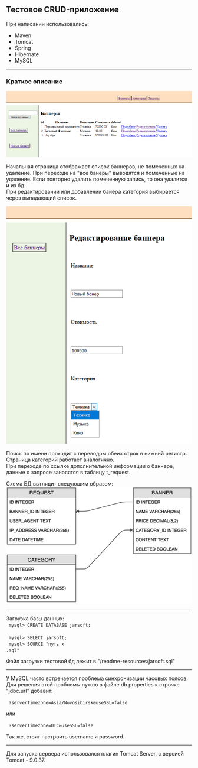 <h2>Тестовое  CRUD-приложение</h2>
При написании использовались:
<ul> 
    <li>Maven</li> 
    <li>Tomcat</li>  
    <li>Spring</li>
    <li>Hibernate </li>
    <li>MySQL</li>   
</ul>

***
<h3>Краткое описание</h3>

![banners.jsp.png](/readme-resources/banners.jsp.png)

Начальная страница отображает список баннеров, не помеченных на удаление. При переходе на "все банеры" выводятся и помеченные на удаление. Если повторно удалить помеченную запись, то она удалится и из бд. 
<br>
При редактировании или добавлении банера категория выбирается через выпадающий список. 

![bannerEdit.png](/readme-resources/bannerEdit.png)

Поиск по имени проходит с переводом обеих строк в нижний регистр. 
Страница категорий работает аналогично. 
<br>
При переходе по ссылке дополнительной информации о баннере, данные о запросе заносятся в таблицу t_request. 

Схема БД выглядит следующим образом: 
![bdScheme.png](/readme-resources/bdScheme.png)

***




Загрузка базы данных:
<code>
<br>
mysql> CREATE DATABASE jarsoft;  <br>
mysql>  SELECT jarsoft; <br>
mysql>  SOURCE "путь к .sql"</code>  

Файл загрузки тестовой бд лежит в "/readme-resources/jarsoft.sql"
******
У MySQL часто встречается проблема синхронизации часовых поясов.
Для решения этой проблемы нужно в файле db.properties к строчке "jdbc.url" добавит:  

<code> ?serverTimezone=Asia/Novosibirsk&useSSL=false</code>

или

<code> ?serverTimezone=UTC&useSSL=false</code>

Так же, стоит настроить username и password.
****
Для запуска сервера использовался плагин Tomcat Server, с версией Tomcat - 9.0.37. 

